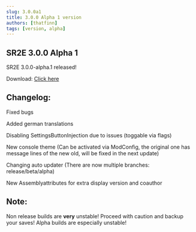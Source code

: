 ```yaml
---
slug: 3.0.0a1
title: 3.0.0 Alpha 1 version
authors: [thatfinn]
tags: [version, alpha]
---
```

## SR2E 3.0.0 Alpha 1

SR2E 3.0.0-alpha.1 released!
<!-- truncate -->

Download: [Click here](https://api.sr2e.thatfinn.dev/downloads/sr2e/alpha/3.0.0-alpha.1.dll)
## Changelog:

Fixed bugs

Added german translations

Disabling SettingsButtonInjection due to issues (toggable via flags)

New console theme (Can be activated via ModConfig, the original one has message lines of the new old, will be fixed in the next update)

Changing auto updater (There are now multiple branches: release/beta/alpha)

New Assemblyattributes for extra display version and coauthor

## Note:
Non release builds are **very** unstable! Proceed with caution and backup your saves!
Alpha builds are especially unstable!
